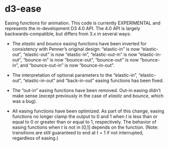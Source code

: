 # d3-ease

Easing functions for animation. This code is currently EXPERIMENTAL and represents the in-development D3 4.0 API. The 4.0 API is largely backwards-compatible, but differs from 3.x in several ways:

* The *elastic* and *bounce* easing functions have been inverted for consistency with Penner’s original design: “elastic-in” is now “elastic-out”, “elastic-out” is now “elastic-in”, “elastic-out-in” is now “elastic-in-out”, “bounce-in” is now “bounce-out”, “bounce-out” is now “bounce-in”, and “bounce-out-in” is now “bounce-in-out”.

* The interpretation of optional parameters to the “elastic-in”, “elastic-out”, “elastic-in-out” and “back-in-out” easing functions has been fixed.

* The “out-in” easing functions have been removed. Out-in easing didn’t make sense (except previously in the case of *elastic* and *bounce*, which was a bug).

* All easing functions have been optimized. As part of this change, easing functions no longer clamp the output to 0 and 1 when *t* is less than or equal to 0 or greater than or equal to 1, respectively. The behavior of easing functions when *t* is not in [0,1] depends on the function. (Note: transitions are still guaranteed to end at *t* = 1 if not interrupted, regardless of easing.)
